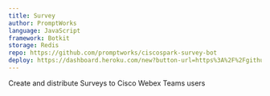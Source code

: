```yaml
---
title: Survey
author: PromptWorks
language: JavaScript
framework: Botkit
storage: Redis
repo: https://github.com/promptworks/ciscospark-survey-bot
deploy: https://dashboard.heroku.com/new?button-url=https%3A%2F%2Fgithub.com%2Fpromptworks%2Fciscospark-survey-bot&template=https%3A%2F%2Fgithub.com%2Fpromptworks%2Fciscospark-survey-bot
---
```


Create and distribute Surveys to Cisco Webex Teams users
